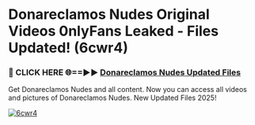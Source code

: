 # Donareclamos Nudes Original Videos 0nlyFans Leaked - Files Updated! (6cwr4)

<h3>🔴 CLICK HERE 🌐==►► <a href="https://tinyurl.com/52m3yx9h" rel="nofollow">Donareclamos Nudes Updated Files</a></h3>

Get Donareclamos Nudes and all content. Now you can access all videos and pictures of Donareclamos Nudes. New Updated Files 2025!

[![6cwr4](https://i.imgur.com/TnHtlc8.gif)](https://tinyurl.com/52m3yx9h)
